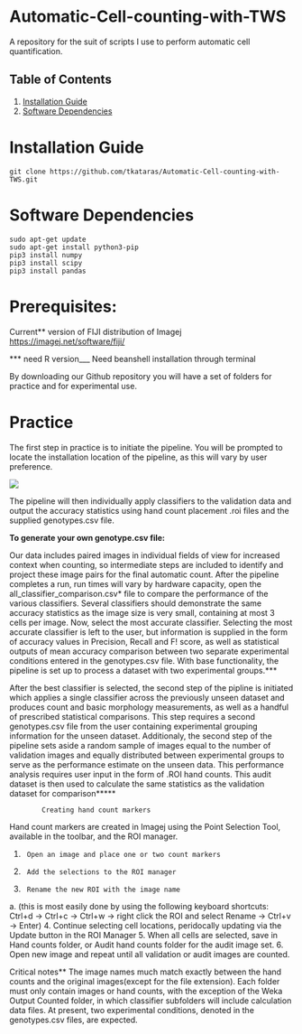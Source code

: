 # Automatic-Cell-counting-with-TWS
A repository for the suit of scripts I use to perform automatic cell quantification.


## Table of Contents
1. [Installation Guide](#installation-guide)
2. [Software Dependencies](#software-dependencies)

# Installation Guide
```
git clone https://github.com/tkataras/Automatic-Cell-counting-with-TWS.git
```

# Software Dependencies

```
sudo apt-get update
sudo apt-get install python3-pip
pip3 install numpy
pip3 install scipy
pip3 install pandas
```

# Prerequisites:
Current** version of FIJI distribution of Imagej
https://imagej.net/software/fiji/

*** need R version___
Need beanshell installation through terminal
 
By downloading our Github repository you will have a set of folders for practice and for experimental use.

# Practice
The first step in practice is to initiate the pipeline. You will be prompted to locate the installation location of the pipeline, as this will vary by user preference.

<img src = "figures/selectSourece.PNG">

The pipeline will then individually apply classifiers to the validation data and output the accuracy statistics using hand count placement .roi files and the supplied genotypes.csv file. 

__To generate your own genotype.csv file:__

Our data includes paired images in individual fields of view for increased context when counting, so intermediate steps are included to identify and project these image pairs for the final automatic count.
After the pipeline completes a run, run times will vary by hardware capacity, open the all_classifier_comparison.csv* file to compare the performance of the various classifiers. Several classifiers should demonstrate the same accuracy statistics as the image size is very small, containing at most 3 cells per image.
Now, select the most accurate classifier. Selecting the most accurate classifier is left to the user, but information is supplied in the form of accuracy values in Precision, Recall and F! score, as well as statistical outputs of mean accuracy comparison between two separate experimental conditions entered in the genotypes.csv file. With base functionality, the pipeline is set up to process a dataset with two experimental groups.***
 
After the best classifier is selected, the second step of the pipline is initiated which applies a single classifier across the previously unseen dataset and produces count and basic morphology measurements, as well as a handful of prescribed statistical comparisons. This step requires a second genotypes.csv file from the user containing experimental grouping information for the unseen dataset.
Additionaly, the second step of the pipeline sets aside a random sample of images equal to the number of validation images and equally distributed between experimental groups to serve as the performance estimate on the unseen data. This performance analysis requires user input in the form of .ROI hand counts. This audit dataset is then used to calculate the same statistics as the validation dataset for comparison*****
 
           	Creating hand count markers
Hand count markers are created in Imagej using the Point Selection Tool, available in the toolbar, and the ROI manager.
1.      Open an image and place one or two count markers
2.      Add the selections to the ROI manager
3.      Rename the new ROI with the image name
a.      (this is most easily done by using the following keyboard shortcuts:
Ctrl+d -> Ctrl+c -> Ctrl+w -> right click the ROI and select Rename -> Ctrl+v -> Enter)
4.      Continue selecting cell locations, peridocally updating via the Update button in the ROI Manager
5.      When all cells are selected, save in Hand counts folder, or Audit hand counts folder for the audit image set.
6.      Open new image and repeat until all validation or audit images are counted.
 
Critical notes**
The image names much match exactly between the hand counts and the original images(except for the file extension).
Each folder must only contain images or hand counts, with the exception of the Weka Output Counted folder, in which classifier subfolders will include calculation data files.
At present, two experimental conditions, denoted in the genotypes.csv files, are expected. 

